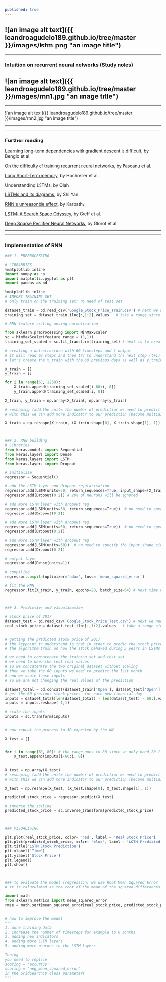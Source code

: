 ```yaml
---
published: true
---
```

![an image alt text]({{ leandroagudelo189.github.io/tree/master }}/images/lstm.png "an image title")
----
****

### Intuition on recurrent neural networks (Study notes)


![an image alt text]({{ leandroagudelo189.github.io/tree/master }}/images/rnn1.jpg "an image title")
----
****

![an image alt text]({{ leandroagudelo189.github.io/tree/master }}/images/rnn2.jpg "an image title")

----
****


### Further reading

[Learning long-term dependencies with gradient descent is difficult](http://ai.dinfo.unifi.it/paolo//ps/tnn-94-gradient.pdf), by Bengio et al. 

[On the difficulty of training recurrent neural networks](http://proceedings.mlr.press/v28/pascanu13.pdf), by Pascanu et al.

[Long Short-Term memory](http://www.bioinf.jku.at/publications/older/2604.pdf), by Hochreiter et al.

[Understanding LSTMs](http://colah.github.io/posts/2015-08-Understanding-LSTMs/), by Olah

[LSTMs and its diagrams](https://medium.com/mlreview/understanding-lstm-and-its-diagrams-37e2f46f1714), by Shi Yan

[RNN's unreasonble effect](http://karpathy.github.io/2015/05/21/rnn-effectiveness/), by Karpathy

[LSTM: A Search Space Odyssey](https://arxiv.org/pdf/1503.04069.pdf), by Greff et al.

[Deep Sparse Rectifier Neural Networks](http://proceedings.mlr.press/v15/glorot11a/glorot11a.pdf), by Glorot et al.

----
****


### Implementation of RNN

```python
### 1. PREPROCESSING

# LIBRABRIES
%matplotlib inline 
import numpy as np
import matplotlib.pyplot as plt
import pandas as pd

%matplotlib inline 
# IMPORT TRAINING SET
# only train on the training set; no need of test set

dataset_train = pd.read_csv('Google_Stock_Price_Train.csv') # next we need a np.array for kears NN
training_set = dataset_train.iloc[:,1:2].values   # take a range since ranges are excluded so the column 2 will be out (.values creates a np array)

# RNN feature scaling unsing normalization 

from sklearn.preprocessing import MinMaxScaler
sc = MinMaxScaler(feature_range = (0,1))
training_set_scaled = sc.fit_transform(training_set) # next is to create a datastructure to remember (# of time steps)

# creating a datastructure with 60 timesteps and 1 output
# it will read 60 steps and then try to understand the next step (t+1) in this case the 60 previous financial days
# let's create the x_train with the 60 previous days as well as y_train with the result

X_train = []
y_train = []

for i in range(60, 1258):
    X_train.append(training_set_scaled[i-60:i, 0])
    y_train.append(training_set_scaled[i, 0])

X_train, y_train = np.array(X_train), np.array(y_train)

# reshaping (add the unit= the number of predictior we need to predict the stock price)
# with this we can add more indicator to our prediction (become multidimesional)

X_train = np.reshape(X_train, (X_train.shape[0], X_train.shape[1], 1))



### 2. RNN building
# Libraries
from keras.models import Sequential
from keras.layers import Dense
from keras.layers import LSTM
from keras.layers import Dropout

# initialise 
regressor = Sequential()

# add the LSTM layer and dropout regularisation
regressor.add(LSTM(units=50, return_sequences=True, input_shape=(X_train.shape[1], 1)))  # since they are stacked lstm sequences we set it to True
regressor.add(Dropout(0.2)) # 20% of neurons will be ignored

# add more LSTM layer with dropout reg
regressor.add(LSTM(units=50, return_sequences=True))  # no need to specify the input_shape since it recognizes automatically
regressor.add(Dropout(0.2)) 

# add more LSTM layer with dropout reg
regressor.add(LSTM(units=50, return_sequences=True))  # no need to specify the input_shape since it recognizes automatically
regressor.add(Dropout(0.2)) 

# add more LSTM layer with dropout reg
regressor.add(LSTM(units=50))  # no need to specify the input_shape since it recognizes automatically
regressor.add(Dropout(0.2)) 

# output layer
regressor.add(Dense(units=1))

# compiling
regressor.compile(optimizer='adam', loss= 'mean_squared_error')

# fit the RNN
regressor.fit(X_train, y_train, epochs=20, batch_size=64) # next time use 100 epochs or more and bs of 32



### 3. Prediction and visualization

# stock price of 2017
dataset_test = pd.read_csv('Google_Stock_Price_Test.csv') # next we need a np.array for kears NN
real_stock_price = dataset_test.iloc[:,1:2].values   # take a range since ranges are excluded so the column 2 will be out (.values creates a np array)


# getting the predicted stock price of 2017
# the keypoint to understand is that in order to predic the stock price of 2017 january we need the last 60 financial days 
# the algorithm train on how the stock behaved during 5 years in LSTMs of 60 days plus real value and predicted value

# we need to concatenate the training set and test set 
# we need to keep the test real values
# so we concatenate the two original dataset without scaling
# then we take the 60 inputs we need to predict the last month
# and we scale these inputs
# so we are not changing the real values of the prediction

dataset_total = pd.concat((dataset_train['Open'], dataset_test['Open']), axis=0 ) # for vertical axis=0 and horizontal axis=1
# get the 60 previous stock prices  for each new financial day
inputs = dataset_total[len(dataset_total) - len(dataset_test) - 60:].values
inputs = inputs.reshape(-1,1)

# scale the inputs
inputs = sc.transform(inputs)


# now repeat the process to 3D expected by the NN

X_test = []


for i in range(60, 80): # the range goes to 80 since we only need 20 finantial days
    X_test.append(inputs[i-60:i, 0])
   

X_test = np.array(X_test)
# reshaping (add the unit= the number of predictior we need to predict the stock price)
# with this we can add more indicator to our prediction (become multidimesional)

X_test = np.reshape(X_test, (X_test.shape[0], X_test.shape[1], 1))

predicted_stock_price = regressor.predict(X_test)

# inverse the scaling
predicted_stock_price = sc.inverse_transform(predicted_stock_price)



### VISUALISING

plt.plot(real_stock_price, color= 'red', label = 'Real Stock Price')
plt.plot(predicted_stock_price, color= 'blue', label = 'LSTM-Predicted Stock Price')
plt.title('LSTM Stock Prediction')
plt.xlabel('Time')
plt.ylabel('Stock Price')
plt.legend()
plt.show()



### to evaluate the model (regression) we use Root Mean Squared Error 
# it is caluculated as the root of the mean of the squared differences between the predictions and the real values

import math
from sklearn.metrics import mean_squared_error
rmse = math.sqrt(mean_squared_error(real_stock_price, predicted_stock_price))


# how to improve the model
"""
1. more training data
2. increase the nomber of timesteps for example to 6 months
3. adding new indicators
4. adding more LSTM layers
5. adding more neurons to the LSTM layers

Tuning
you need to replace 
scoring = 'accuracy'
scoring = 'neg_mean_squared_error' 
in the GridSearchCV class parameters
"""

````
